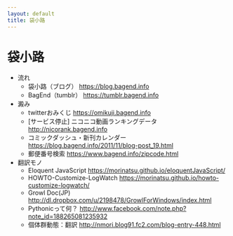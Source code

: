 ```yaml
---
layout: default
title: 袋小路
---
```


# 袋小路

* 流れ
    * 袋小路（ブログ） <https://blog.bagend.info>
    * BagEnd（tumblr） <https://tumblr.bagend.info>
* 澱み
    * twitterおみくじ <https://omikuji.bagend.info>
    * [サービス停止] ニコニコ動画ランキングデータ <http://nicorank.bagend.info>
    * コミックダッシュ・新刊カレンダー  <https://blog.bagend.info/2011/11/blog-post_19.html>
    * 郵便番号検索 <https://www.bagend.info/zipcode.html>
* 翻訳モノ
    * Eloquent JavaScript  <https://morinatsu.github.io/eloquentJavaScript/>
    * HOWTO-Customize-LogWatch <https://morinatsu.github.io/howto-customize-logwatch/>
    * Growl Doc(JP) <http://dl.dropbox.com/u/2198478/GrowlForWindows/index.html>
    * Pythonicって何？ <http://www.facebook.com/note.php?note_id=188265081235932>
    * 個体群動態：翻訳 <http://nmori.blog91.fc2.com/blog-entry-448.html>

